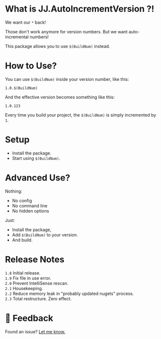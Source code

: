 ﻿What is JJ.AutoIncrementVersion ?!
==================================

We want our `*` back!

Those don't work anymore for version numbers. But we want auto-incremental numbers!

This package allows you to use `$(BuildNum)` instead.


How to Use?
===========
 
You can use `$(BuildNum)` inside your version number, like this:

```
1.0.$(BuildNum)
```

And the effective version becomes something like this:

```
1.0.123
```

Every time you build your project, the `$(BuildNum)` is simply incremented by `1`.


Setup
=====

- Install the package.
- Start using `$(BuildNum)`.


Advanced Use?
=============

Nothing:

- No config
- No command line
- No hidden options
 
Just:

- Install the package, 
- Add `$(BuildNum)` to your version.
- And build.

 
Release Notes
=============

`1.8` Initial release.  
`1.9` Fix file in use error.  
`2.0` Prevent IntelliSense rescan.  
`2.1` Housekeeping.  
`2.2` Reduce memory leak in "probably updated nugets" process.  
`2.3` Total restructure. Zero effect.


💬 Feedback 
============

Found an issue? [Let me know.](https://jjvanzon.github.io/#-how-to-reach-me)